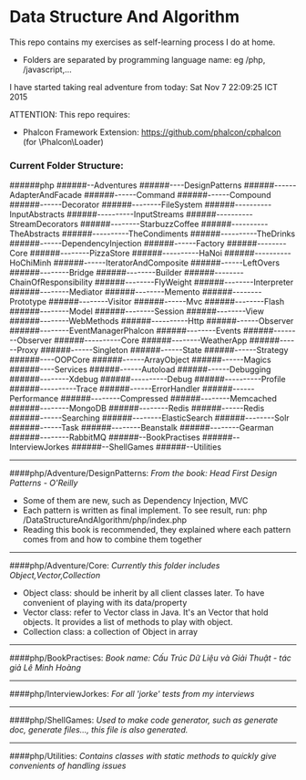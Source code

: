 # Data Structure And Algorithm

This repo contains my exercises as self-learning process I do at home.
  - Folders are separated by programming language name: eg /php, /javascript,...

I have started taking real adventure from today: Sat Nov  7 22:09:25 ICT 2015


ATTENTION:
This repo requires:  
 - Phalcon Framework Extension: https://github.com/phalcon/cphalcon (for \Phalcon\Loader)
 

### Current Folder Structure:

######php
######--Adventures
######----DesignPatterns
######------AdapterAndFacade
######------Command
######------Compound
######------Decorator
######--------FileSystem
######----------InputAbstracts
######----------InputStreams
######----------StreamDecorators
######--------StarbuzzCoffee
######----------TheAbstracts
######----------TheCondiments
######----------TheDrinks
######------DependencyInjection
######------Factory
######--------Core
######--------PizzaStore
######----------HaNoi
######----------HoChiMinh
######------IteratorAndComposite
######------LeftOvers
######--------Bridge
######--------Builder
######--------ChainOfResponsibility
######--------FlyWeight
######--------Interpreter
######--------Mediator
######--------Memento
######--------Prototype
######--------Visitor
######------Mvc
######--------Flash
######--------Model
######--------Session
######--------View
######--------WebMethods
######----------Http
######------Observer
######--------EventManagerPhalcon
######--------Events
######--------Observer
######----------Core
######--------WeatherApp
######------Proxy
######------Singleton
######------State
######------Strategy
######----OOPCore
######------ArrayObject
######------Magics
######----Services
######------Autoload
######------Debugging
######--------Xdebug
######----------Debug
######----------Profile
######----------Trace
######------ErrorHandler
######------Performance
######--------Compressed
######--------Memcached
######--------MongoDB
######--------Redis
######------Redis
######------Searching
######--------ElasticSearch
######--------Solr
######------Task
######--------Beanstalk
######--------Gearman
######--------RabbitMQ
######--BookPractises
######--InterviewJorkes
######--ShellGames
######--Utilities



------------------

####php/Adventure/DesignPatterns: *From the book: Head First Design Patterns - O'Reilly*
- Some of them are new, such as Dependency Injection, MVC
- Each pattern is written as final implement. To see result, run: php /DataStructureAndAlgorithm/php/index.php
- Reading this book is recommended, they explained where each pattern comes from and how to combine them together

------------------

####php/Adventure/Core: *Currently this folder includes Object,Vector,Collection*
- Object class: should be inherit by all client classes later. To have convenient of playing with its data/property
- Vector class: refer to Vector class in Java. It's an Vector that hold objects. It provides a list of methods to play with object. 
- Collection class: a collection of Object in array

------------------

####php/BookPractises: *Book name: Cấu Trúc Dữ Liệu và Giải Thuật - tác giả Lê Minh Hoàng*

------------------

####php/InterviewJorkes: *For all 'jorke' tests from my interviews*

------------------

####php/ShellGames: *Used to make code generator, such as generate doc, generate files..., this file is also generated.*

------------------

####php/Utilities: *Contains classes with static methods to quickly give convenients of handling issues*